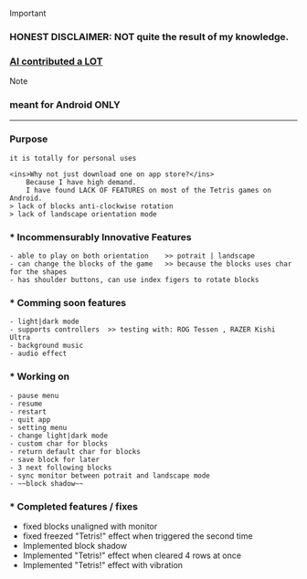 > [!IMPORTANT]
> ### HONEST DISCLAIMER:  NOT quite the result of my knowledge. 
> ### <ins>AI contributed a LOT</ins>

> [!NOTE]
> ### meant for Android ONLY
---

### Purpose
    it is totally for personal uses
    
    <ins>Why not just download one on app store?</ins>
        Because I have high demand. 
        I have found LACK OF FEATURES on most of the Tetris games on Android.
    > lack of blocks anti-clockwise rotation
    > lack of landscape orientation mode

### * Incommensurably Innovative Features
    - able to play on both orientation    >> potrait | landscape
    - can change the blocks of the game   >> because the blocks uses char for the shapes
    - has shoulder buttons, can use index figers to rotate blocks
    
### * Comming soon features
    - light|dark mode
    - supports controllers  >> testing with: ROG Tessen , RAZER Kishi Ultra
    - background music
    - audio effect

### * Working on
    - pause menu
    - resume
    - restart
    - quit app
    - setting menu
    - change light|dark mode
    - custom char for blocks
    - return default char for blocks
    - save block for later
    - 3 next following blocks
    - sync monitor between potrait and landscape mode
    - ~~block shadow~~

### * Completed features / fixes
- fixed blocks unaligned with monitor
- fixed freezed "Tetris!" effect when triggered the second time
- Implemented block shadow
- Implemented "Tetris!" effect when cleared 4 rows at once
- Implemented "Tetris!" effect with vibration
